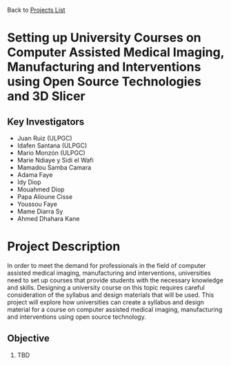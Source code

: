 Back to [Projects List](../../README.md#ProjectsList)

# Setting up University Courses on Computer Assisted Medical Imaging, Manufacturing and Interventions using Open Source Technologies and 3D Slicer

## Key Investigators

- Juan Ruiz (ULPGC)
- Idafen Santana (ULPGC)
- Mario Monzón (ULPGC)
- Marie Ndiaye  y Sidi el Wafi 
- Mamadou Samba Camara 
- Adama Faye 
- Idy Diop 
- Mouahmed Diop 
- Papa Alioune Cisse 
- Youssou Faye 
- Mame Diarra Sy 
- Ahmed Dhahara Kane 


# Project Description

In order to meet the demand for professionals in the field of computer assisted medical imaging, manufacturing and interventions, universities need to set up courses that provide students with the necessary knowledge and skills. Designing a university course on this topic requires careful consideration of the syllabus and design materials that will be used. This project will explore how universities can create a syllabus and design material for a course on computer assisted medical imaging, manufacturing and interventions using open source technology. 

## Objective

<!-- Describe here WHAT you would like to achieve (what you will have as end result). -->

1. TBD
